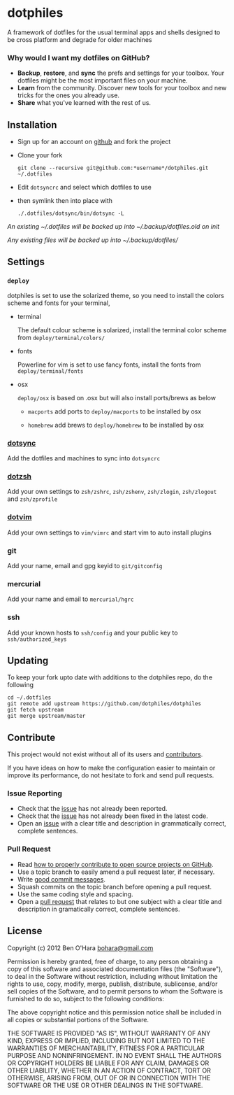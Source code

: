 dotphiles
=========

A framework of dotfiles for the usual terminal apps and shells designed to be
cross platform and degrade for older machines

### Why would I want my dotfiles on GitHub?

  - **Backup**, **restore**, and **sync** the prefs and settings for your 
    toolbox. Your dotfiles might be the most important files on your machine.
  - **Learn** from the community. Discover new tools for your toolbox and new 
    tricks for the ones you already use.
  - **Share** what you've learned with the rest of us.


Installation
------------

  - Sign up for an account on [github][1] and fork the project

  - Clone your fork

    `git clone --recursive git@github.com:*username*/dotphiles.git ~/.dotfiles`

  - Edit `dotsyncrc` and select which dotfiles to use

  - then symlink then into place with

        ./.dotfiles/dotsync/bin/dotsync -L

*An existing ~/.dotfiles will be backed up into ~/.backup/dotfiles.old on init*

*Any existing files will be backed up into ~/.backup/dotfiles/*

Settings
--------

### `deploy`

dotphiles is set to use the solarized theme, so you need to install the
colors scheme and fonts for your terminal,

  - terminal

     The default colour scheme is solarized, install the terminal 
     color scheme from `deploy/terminal/colors/`

  - fonts

     Powerline for vim is set to use fancy fonts, install the fonts 
     from `deploy/terminal/fonts`

  - osx

     `deploy/osx` is based on .osx but will also install ports/brews as below

      - `macports` add ports to `deploy/macports` to be installed by osx

      - `homebrew` add brews to `deploy/homebrew` to be installed by osx

### [dotsync](https://github.com/dotphiles/dotsync)

Add the dotfiles and machines to sync into `dotsyncrc`

### [dotzsh](https://github.com/dotphiles/dotzsh)

Add your own settings to `zsh/zshrc`, `zsh/zshenv`, `zsh/zlogin`, `zsh/zlogout` and `zsh/zprofile` 

### [dotvim](https://github.com/dotphiles/dotvim)

Add your own settings to `vim/vimrc` and start vim to auto install plugins

### git

Add your name, email and gpg keyid to `git/gitconfig`

### mercurial

Add your name and email to `mercurial/hgrc`

### ssh

Add your known hosts to `ssh/config` and your public key to `ssh/authorized_keys`

Updating
--------

To keep your fork upto date with additions to the dotphiles repo, do the following

    cd ~/.dotfiles
    git remote add upstream https://github.com/dotphiles/dotphiles
    git fetch upstream
    git merge upstream/master

Contribute
----------

This project would not exist without all of its users and [contributors][2].

If you have ideas on how to make the configuration easier to maintain or
improve its performance, do not hesitate to fork and send pull requests.

### Issue Reporting

   - Check that the [issue][3] has not already been reported.
   - Check that the [issue][3] has not already been fixed in the latest code.
   - Open an [issue][3] with a clear title and description in grammatically correct,
     complete sentences.

### Pull Request

   - Read [how to properly contribute to open source projects on GitHub][4].
   - Use a topic branch to easily amend a pull request later, if necessary.
   - Write [good commit messages][5].
   - Squash commits on the topic branch before opening a pull request.
   - Use the same coding style and spacing.
   - Open a [pull request][6] that relates to but one subject with a clear
     title and description in gramatically correct, complete sentences.

License
-------

Copyright (c) 2012 Ben O'Hara <bohara@gmail.com>

Permission is hereby granted, free of charge, to any person obtaining
a copy of this software and associated documentation files (the
"Software"), to deal in the Software without restriction, including
without limitation the rights to use, copy, modify, merge, publish,
distribute, sublicense, and/or sell copies of the Software, and to
permit persons to whom the Software is furnished to do so, subject to
the following conditions:

The above copyright notice and this permission notice shall be
included in all copies or substantial portions of the Software.

THE SOFTWARE IS PROVIDED "AS IS", WITHOUT WARRANTY OF ANY KIND,
EXPRESS OR IMPLIED, INCLUDING BUT NOT LIMITED TO THE WARRANTIES OF
MERCHANTABILITY, FITNESS FOR A PARTICULAR PURPOSE AND
NONINFRINGEMENT. IN NO EVENT SHALL THE AUTHORS OR COPYRIGHT HOLDERS BE
LIABLE FOR ANY CLAIM, DAMAGES OR OTHER LIABILITY, WHETHER IN AN ACTION
OF CONTRACT, TORT OR OTHERWISE, ARISING FROM, OUT OF OR IN CONNECTION
WITH THE SOFTWARE OR THE USE OR OTHER DEALINGS IN THE SOFTWARE.

[1]: https://github.com
[2]: https://github.com/dotphiles/dotphiles/contributors
[3]: https://github.com/dotphiles/dotphiles/issues
[4]: http://gun.io/blog/how-to-github-fork-branch-and-pull-request
[5]: http://tbaggery.com/2008/04/19/a-note-about-git-commit-messages.html
[6]: https://help.github.com/articles/using-pull-requests

